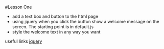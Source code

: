 #Lesson One

- add a text box and button to the html page
- using jquery when you click the button show a welcome message on the screen. The starting point is in default.js
- style the welcome text in any way you want

useful links
[jquery](http://api.jquery.com/)
